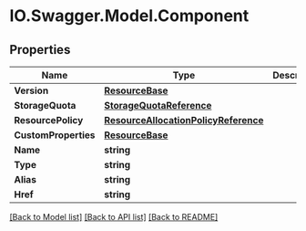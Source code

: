# IO.Swagger.Model.Component
## Properties

Name | Type | Description | Notes
------------ | ------------- | ------------- | -------------
**Version** | [**ResourceBase**](ResourceBase.md) |  | [optional] 
**StorageQuota** | [**StorageQuotaReference**](StorageQuotaReference.md) |  | [optional] 
**ResourcePolicy** | [**ResourceAllocationPolicyReference**](ResourceAllocationPolicyReference.md) |  | [optional] 
**CustomProperties** | [**ResourceBase**](ResourceBase.md) |  | [optional] 
**Name** | **string** |  | [optional] 
**Type** | **string** |  | [optional] 
**Alias** | **string** |  | [optional] 
**Href** | **string** |  | [optional] 

[[Back to Model list]](../README.md#documentation-for-models) [[Back to API list]](../README.md#documentation-for-api-endpoints) [[Back to README]](../README.md)

